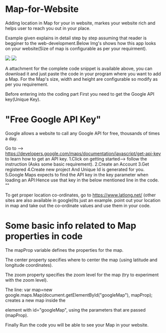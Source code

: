 # Map-for-Website
Adding location in Map for your  in website, markes your website rich and helps user to reach you out in your place.

Example given explains in detail step by step assuming that reader is begginer to the web-development.Below Img's shows how this app looks on your website(Size of map is configurable as per your requirment).

<img src="MapInSite.npg">

<img src="map2.npg">

A attachment for the complete code snippet is available above, you can download it and just paste the code in your program where you want to add a Map. For the Map's size, width and height are configurable so modify as per you requirement.

Before entering into the coding part First you need to get the Google API key(Unique Key).
# "Free Google API Key"
Google allows a website to call any Google API for free, thousands of times a day.

Go to --> https://developers.google.com/maps/documentation/javascript/get-api-key to learn how to get an API key. 
1.Click on getting started--> follow the instruction (Asks some basic requirement).
2.Create an Account 
3.Get registered
4.Create new project And Unique Id is generated for you.
5.Google Maps expects to find the API key in the key parameter when loading an API:Hence use that key in the below mentioned line in the code.
 "<script src="https://maps.googleapis.com/maps/api/js?key=YOUR_KEY&callback=myMap"></script>"

To get proper location co-ordinates, go to https://www.latlong.net/ (other sites are also available in google)Its just an example. point out your location in map and take out the co-ordinate values and use them in your code.

# Some basic info related to Map properties in code
The mapProp variable defines the properties for the map.

The center property specifies where to center the map (using latitude and longitude coordinates).

The zoom property specifies the zoom level for the map (try to experiment with the zoom level).

The line: var map=new google.maps.Map(document.getElementById("googleMap"), mapProp); creates a new map inside the <div> element with id="googleMap", using the parameters that are passed (mapProp).

Finally Run the code you will be able to see your Map in your website.
